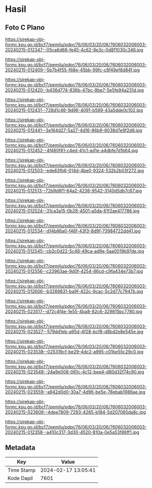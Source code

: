 # Hasil

## Foto C Plano

https://sirekap-obj-formc.kpu.go.id/bcf7/pemilu/pdpr/76/06/03/20/06/7606032006003-20240215-012347--05ca6d68-fe45-4c62-8e3c-0d8f1030c346.jpg

https://sirekap-obj-formc.kpu.go.id/bcf7/pemilu/pdpr/76/06/03/20/06/7606032006003-20240215-012409--5b7b4f55-f68e-45bb-99fc-c8f49ef8d84f.jpg

https://sirekap-obj-formc.kpu.go.id/bcf7/pemilu/pdpr/76/06/03/20/06/7606032006003-20240215-012420--b436d774-836b-47bc-9be7-5e5fe94a231d.jpg

https://sirekap-obj-formc.kpu.go.id/bcf7/pemilu/pdpr/76/06/03/20/06/7606032006003-20240215-012431--728d1c46-9d96-4091-b599-43a5dde0c102.jpg

https://sirekap-obj-formc.kpu.go.id/bcf7/pemilu/pdpr/76/06/03/20/06/7606032006003-20240215-012441--3e164d27-5a27-4d16-86b9-6038d7e9f2d6.jpg

https://sirekap-obj-formc.kpu.go.id/bcf7/pemilu/pdpr/76/06/03/20/06/7606032006003-20240215-012452--4f480f81-c4ed-41c1-ad1e-a4dbfe7d1b64.jpg

https://sirekap-obj-formc.kpu.go.id/bcf7/pemilu/pdpr/76/06/03/20/06/7606032006003-20240215-012503--ede83fb6-014d-4be0-9324-532b2b03f272.jpg

https://sirekap-obj-formc.kpu.go.id/bcf7/pemilu/pdpr/76/06/03/20/06/7606032006003-20240215-012513--72b9d8f1-64a2-4236-9542-3140d5db7c67.jpg

https://sirekap-obj-formc.kpu.go.id/bcf7/pemilu/pdpr/76/06/03/20/06/7606032006003-20240215-012524--31ca3a15-0b28-4501-a5da-61f2ae417786.jpg

https://sirekap-obj-formc.kpu.go.id/bcf7/pemilu/pdpr/76/06/03/20/06/7606032006003-20240215-012534--d14b86a0-f46f-43f3-8d9f-73984722dd41.jpg

https://sirekap-obj-formc.kpu.go.id/bcf7/pemilu/pdpr/76/06/03/20/06/7606032006003-20240215-012545--cb2c0d22-5c48-49ca-ad9e-5aa0019b97de.jpg

https://sirekap-obj-formc.kpu.go.id/bcf7/pemilu/pdpr/76/06/03/20/06/7606032006003-20240215-012556--c23963ae-9d0f-4254-86cd-c9fa434e73b7.jpg

https://sirekap-obj-formc.kpu.go.id/bcf7/pemilu/pdpr/76/06/03/20/06/7606032006003-20240215-012606--b3269831-ba9f-422c-9cac-5c2d77c7947b.jpg

https://sirekap-obj-formc.kpu.go.id/bcf7/pemilu/pdpr/76/06/03/20/06/7606032006003-20240215-023517--d72c4f4e-1e55-4ba8-82c6-329815bc7780.jpg

https://sirekap-obj-formc.kpu.go.id/bcf7/pemilu/pdpr/76/06/03/20/06/7606032006003-20240215-023527--579dd1eb-a95d-4f28-bcf8-d8bd2e8e545e.jpg

https://sirekap-obj-formc.kpu.go.id/bcf7/pemilu/pdpr/76/06/03/20/06/7606032006003-20240215-023538--025319cf-be29-4dc2-a995-c01be55c29c0.jpg

https://sirekap-obj-formc.kpu.go.id/bcf7/pemilu/pdpr/76/06/03/20/06/7606032006003-20240215-023548--24a9e008-061c-4c12-bee4-d80d32f74c90.jpg

https://sirekap-obj-formc.kpu.go.id/bcf7/pemilu/pdpr/76/06/03/20/06/7606032006003-20240215-023559--a942d0d0-30a7-4d96-be5e-78ebab1986ae.jpg

https://sirekap-obj-formc.kpu.go.id/bcf7/pemilu/pdpr/76/06/03/20/06/7606032006003-20240215-023609--4dee7809-7293-4265-b184-5d207065da8c.jpg

https://sirekap-obj-formc.kpu.go.id/bcf7/pemilu/pdpr/76/06/03/20/06/7606032006003-20240215-012358--a410c317-3d30-4520-810a-0e5a53f86ff1.jpg


## Metadata

| Key        | Value               |
| ---------- | ------------------- |
| Time Stamp | 2024-02-17 13:05:41 |
| Kode Dapil | 7601                |



